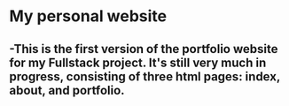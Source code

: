 # My personal website

-This is the first version of the portfolio website for my Fullstack project. It's still very much in progress,
consisting of three html pages: index, about, and portfolio.
-
